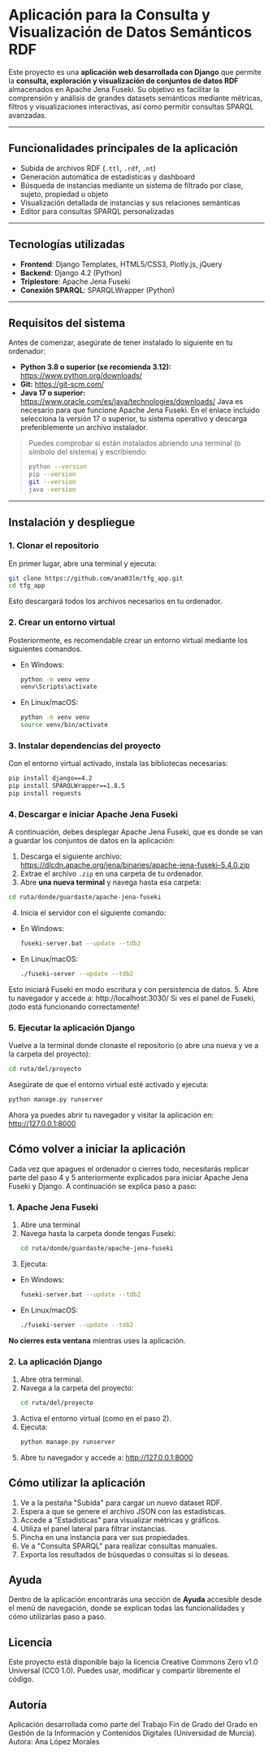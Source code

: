 # Aplicación para la Consulta y Visualización de Datos Semánticos RDF

Este proyecto es una **aplicación web desarrollada con Django** que permite la **consulta, exploración y visualización de conjuntos de datos RDF** almacenados en Apache Jena Fuseki. Su objetivo es facilitar la comprensión y análisis de grandes datasets semánticos mediante métricas, filtros y visualizaciones interactivas, así como permitir consultas SPARQL avanzadas.

---

## Funcionalidades principales de la aplicación

- Subida de archivos RDF (`.ttl`, `.rdf`, `.nt`)
- Generación automática de estadísticas y dashboard
- Búsqueda de instancias mediante un sistema de filtrado por clase, sujeto, propiedad u objeto
- Visualización detallada de instancias y sus relaciones semánticas
- Editor para consultas SPARQL personalizadas

---

## Tecnologías utilizadas

- **Frontend**: Django Templates, HTML5/CSS3, Plotly.js, jQuery
- **Backend**: Django 4.2 (Python)
- **Triplestore**: Apache Jena Fuseki
- **Conexión SPARQL**: SPARQLWrapper (Python)

---

## Requisitos del sistema
Antes de comenzar, asegúrate de tener instalado lo siguiente en tu ordenador:
- **Python 3.8 o superior (se recomienda 3.12):** https://www.python.org/downloads/
- **Git:** https://git-scm.com/
- **Java 17 o superior:** https://www.oracle.com/es/java/technologies/downloads/
Java es necesario para que funcione Apache Jena Fuseki. En el enlace incluido selecciona la versión 17 o superior, tu sistema operativo y descarga preferiblemente un archivo instalador.

> Puedes comprobar si están instalados abriendo una terminal (o símbolo del sistema) y escribiendo:
>
> ```bash
> python --version
> pip --version
> git --version
> java -version
> ```

---
  
## Instalación y despliegue

### 1. Clonar el repositorio
En primer lugar, abre una terminal y ejecuta: 
```bash
git clone https://github.com/ana03lm/tfg_app.git
cd tfg_app
````
Esto descargará todos los archivos necesarios en tu ordenador.

### 2. Crear un entorno virtual
Posteriormente, es recomendable crear un entorno virtual mediante los siguientes comandos.
- En Windows:
  ```bash
  python -m venv venv
  venv\Scripts\activate
  ```
- En Linux/macOS:
  ```bash
  python -m venv venv
  source venv/bin/activate
  ```

### 3. Instalar dependencias del proyecto
Con el entorno virtual activado, instala las bibliotecas necesarias:
```bash
pip install django==4.2
pip install SPARQLWrapper==1.8.5
pip install requests
```

### 4. Descargar e iniciar Apache Jena Fuseki
A continuación, debes desplegar Apache Jena Fuseki, que es donde se van a guardar los conjuntos de datos en la aplicación:
1. Descarga el siguiente archivo: https://dlcdn.apache.org/jena/binaries/apache-jena-fuseki-5.4.0.zip
2. Extrae el archivo `.zip` en una carpeta de tu ordenador.
3. Abre **una nueva terminal** y navega hasta esa carpeta: 
  ```bash
  cd ruta/donde/guardaste/apache-jena-fuseki
  ```
4. Inicia el servidor con el siguiente comando:
- En Windows:
  ```bash
  fuseki-server.bat --update --tdb2
  ```
- En Linux/macOS:
  ```bash
  ./fuseki-server --update --tdb2
  ```
Esto iniciará Fuseki en modo escritura y con persistencia de datos.
5. Abre tu navegador y accede a: http://localhost:3030/
Si ves el panel de Fuseki, ¡todo está funcionando correctamente!

### 5. Ejecutar la aplicación Django
Vuelve a la terminal donde clonaste el repositorio (o abre una nueva y ve a la carpeta del proyecto):
```bash
cd ruta/del/proyecto
```
Asegúrate de que el entorno virtual esté activado y ejecuta:
```bash
python manage.py runserver
```
Ahora ya puedes abrir tu navegador y visitar la aplicación en: http://127.0.0.1:8000

## Cómo volver a iniciar la aplicación
Cada vez que apagues el ordenador o cierres todo, necesitarás replicar parte del paso 4 y 5 anteriormente explicados para iniciar Apache Jena Fuseki y Django. A continuación se explica paso a paso:
### 1. Apache Jena Fuseki
1. Abre una terminal
2. Navega hasta la carpeta donde tengas Fuseki:
   ```bash
   cd ruta/donde/guardaste/apache-jena-fuseki
   ```
3. Ejecuta:
  - En Windows:
    ```bash
    fuseki-server.bat --update --tdb2
    ```
- En Linux/macOS:
  ```bash
  ./fuseki-server --update --tdb2
  ```

**No cierres esta ventana** mientras uses la aplicación.

### 2. La aplicación Django
1. Abre otra terminal.
2. Navega a la carpeta del proyecto:
   ```bash
   cd ruta/del/proyecto
   ```
3. Activa el entorno virtual (como en el paso 2).
3. Ejecuta:
   ```bash
   python manage.py runserver
   ```
4. Abre tu navegador y accede a: http://127.0.0.1:8000

## Cómo utilizar la aplicación
1. Ve a la pestaña "Subida" para cargar un nuevo dataset RDF.
2. Espera a que se genere el archivo JSON con las estadísticas.
3. Accede a "Estadísticas" para visualizar métricas y gráficos.
4. Utiliza el panel lateral para filtrar instancias.
5. Pincha en una instancia para ver sus propiedades.
6. Ve a "Consulta SPARQL" para realizar consultas manuales.
7. Exporta los resultados de búsquedas o consultas si lo deseas.

## Ayuda
Dentro de la aplicación encontrarás una sección de **Ayuda** accesible desde el menú de navegación, donde se explican todas las funcionalidades y cómo utilizarlas paso a paso.

## Licencia
Este proyecto está disponible bajo la licencia Creative Commons Zero v1.0 Universal (CC0 1.0). Puedes usar, modificar y compartir libremente el código.

## Autoría
Aplicación desarrollada como parte del Trabajo Fin de Grado del Grado en Gestión de la Información y Contenidos Digitales (Universidad de Murcia).
Autora: Ana López Morales
